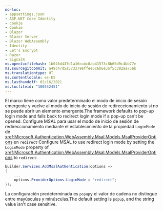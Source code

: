 ```yaml
---
no-loc:
- appsettings.json
- ASP.NET Core Identity
- cookie
- Cookie
- Blazor
- Blazor Server
- Blazor WebAssembly
- Identity
- Let's Encrypt
- Razor
- SignalR
ms.openlocfilehash: 1b045d437d1a16eabc0ab41573c8b66d9c4bb77e
ms.sourcegitcommit: a49c47d5a573379effee5c6b6e36f5c302aa756b
ms.translationtype: HT
ms.contentlocale: es-ES
ms.lasthandoff: 02/16/2021
ms.locfileid: "100552451"
---
```

<span data-ttu-id="771fe-101">El marco tiene como valor predeterminado el modo de inicio de sesión emergente y vuelve al modo de inicio de sesión de redireccionamiento si no se puede abrir un elemento emergente.</span><span class="sxs-lookup"><span data-stu-id="771fe-101">The framework defaults to pop-up login mode and falls back to redirect login mode if a pop-up can't be opened.</span></span> <span data-ttu-id="771fe-102">Configure MSAL para usar el modo de inicio de sesión de redireccionamiento mediante el establecimiento de la propiedad `LoginMode` de <xref:Microsoft.Authentication.WebAssembly.Msal.Models.MsalProviderOptions> en `redirect`:</span><span class="sxs-lookup"><span data-stu-id="771fe-102">Configure MSAL to use redirect login mode by setting the `LoginMode` property of <xref:Microsoft.Authentication.WebAssembly.Msal.Models.MsalProviderOptions> to `redirect`:</span></span>

```csharp
builder.Services.AddMsalAuthentication(options =>
{
    ...
    options.ProviderOptions.LoginMode = "redirect";
});
```

<span data-ttu-id="771fe-103">La configuración predeterminada es `popup`y el valor de cadena no distingue entre mayúsculas y minúsculas.</span><span class="sxs-lookup"><span data-stu-id="771fe-103">The default setting is `popup`, and the string value isn't case sensitive.</span></span>
